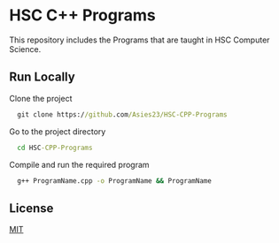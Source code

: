 # HSC C++ Programs

This repository includes the Programs that are taught in
HSC Computer Science.

## Run Locally

Clone the project

```cmd
  git clone https://github.com/Asies23/HSC-CPP-Programs
```

Go to the project directory

```cmd
  cd HSC-CPP-Programs
```

Compile and run the required program

```cmd
  g++ ProgramName.cpp -o ProgramName && ProgramName
```

## License

[MIT](LICENSE)
